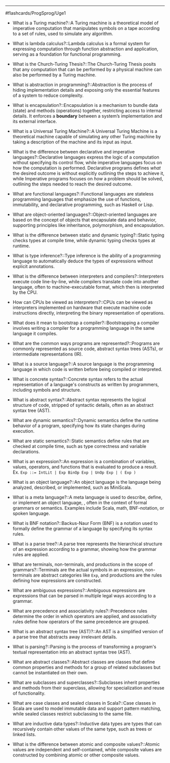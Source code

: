 ___

#flashcards/ProgSprog/Uge1

- What is a Turing machine?::A Turing machine is a theoretical model of imperative computation that manipulates symbols on a tape according to a set of rules, used to simulate any algorithm.
<!--SR:!2025-02-11,12,273-->

- What is lambda calculus?::Lambda calculus is a formal system for expressing computation through function abstraction and application, serving as a foundation for functional programming.
<!--SR:!2025-01-31,4,270-->

- What is the Church-Turing Thesis?::The Church-Turing Thesis posits that any computation that can be performed by a physical machine can also be performed by a Turing machine.
<!--SR:!2025-02-09,10,270-->

- What is abstraction in programming?::Abstraction is the process of hiding implementation details and exposing only the essential features of a system to reduce complexity.
<!--SR:!2025-01-31,4,270-->

- What is encapsulation?::Encapsulation is a mechanism to bundle data (state) and methods (operations) together, restricting access to internal details. It enforces a **boundary** between a system’s implementation and its external interface.
<!--SR:!2025-02-01,2,233-->

- What is a Universal Turing Machine?::A Universal Turing Machine is a theoretical machine capable of simulating any other Turing machine by taking a description of the machine and its input as input.
<!--SR:!2025-02-06,7,253-->

- What is the difference between declarative and imperative languages?::Declarative languages express the logic of a computation without specifying its control flow, while imperative languages focus on how the computation is performed. Declarative programs defines *what* the desired outcome is without explicitly outlining the steps to achieve it, while Imperative programs focuses on *how* a problem should be solved, outlining the steps needed to reach the desired outcome.
<!--SR:!2025-02-07,8,253-->

- What are functional languages?::Functional languages are stateless programming languages that emphasize the use of functions, immutability, and declarative programming, such as Haskell or Lisp.
<!--SR:!2025-02-10,11,273-->

- What are object-oriented languages?::Object-oriented languages are based on the concept of objects that encapsulate data and behavior, supporting principles like inheritance, polymorphism, and encapsulation.
<!--SR:!2025-02-10,11,273-->

- What is the difference between static and dynamic typing?::Static typing checks types at compile time, while dynamic typing checks types at runtime.
<!--SR:!2025-02-11,12,270-->

- What is type inference?::Type inference is the ability of a programming language to automatically deduce the types of expressions without explicit annotations.
<!--SR:!2025-01-31,4,273-->

- What is the difference between interpreters and compilers?::Interpreters execute code line-by-line, while compilers translate code into another language, often to machine-executable format, which then is interpreted by the CPU.
<!--SR:!2025-02-09,10,273-->

- How can CPUs be viewed as interpreters?::CPUs can be viewed as interpreters implemented on hardware that execute machine code instructions directly, interpreting the binary representation of operations.
<!--SR:!2025-02-11,12,273-->

- What does it mean to bootstrap a compiler?::Bootstrapping a compiler involves writing a compiler for a programming language in the same language it compiles.
<!--SR:!2025-01-31,4,273-->

- What are the common ways programs are represented?::Programs are commonly represented as source code, abstract syntax trees (ASTs), or intermediate representations (IR).
<!--SR:!2025-02-07,8,253-->

- What is a source language?::A source language is the programming language in which code is written before being compiled or interpreted.
<!--SR:!2025-02-11,12,273-->

- What is concrete syntax?::Concrete syntax refers to the actual representation of a language's constructs as written by programmers, including symbols and structure.
<!--SR:!2025-02-10,11,273-->

- What is abstract syntax?::Abstract syntax represents the logical structure of code, stripped of syntactic details, often as an abstract syntax tree (AST).
<!--SR:!2025-02-01,2,233-->

- What are dynamic semantics?::Dynamic semantics define the runtime behavior of a program, specifying how its state changes during execution.
<!--SR:!2025-02-01,3,230-->

- What are static semantics?::Static semantics define rules that are checked at compile time, such as type correctness and variable declarations.
<!--SR:!2025-01-31,3,253-->

- What is an expression?::An expression is a combination of variables, values, operators, and functions that is evaluated to produce a result. Ex. `Exp ::= IntLit | Exp BinOp Exp | UnOp Exp | ( Exp )`
<!--SR:!2025-02-01,4,275-->

- What is an object language?::An object language is the language being analyzed, described, or implemented, such as MiniScala.
<!--SR:!2025-01-31,3,255-->

- What is a meta language?::A meta language is used to describe, define, or implement an object language, , often in the context of formal grammars or semantics. Examples include Scala, math, BNF-notation, or spoken language.
<!--SR:!2025-02-01,4,272-->

- What is BNF notation?::Backus-Naur Form (BNF) is a notation used to formally define the grammar of a language by specifying its syntax rules. 
<!--SR:!2025-02-01,4,275-->

- What is a parse tree?::A parse tree represents the hierarchical structure of an expression according to a grammar, showing how the grammar rules are applied.
<!--SR:!2025-02-01,4,275-->

- What are terminals, non-terminals, and productions in the scope of grammars?::Terminals are the actual symbols in an expression, non-terminals are abstract categories like `Exp`, and productions are the rules defining how expressions are constructed.
<!--SR:!2025-01-31,3,255-->

- What are ambiguous expressions?::Ambiguous expressions are expressions that can be parsed in multiple legal ways according to a grammar.
<!--SR:!2025-01-31,3,255-->

- What are precedence and associativity rules?::Precedence rules determine the order in which operators are applied, and associativity rules define how operators of the same precedence are grouped.
<!--SR:!2025-02-01,4,272-->

- What is an abstract syntax tree (AST)?::An AST is a simplified version of a parse tree that abstracts away irrelevant details.
<!--SR:!2025-02-01,4,278-->

- What is parsing?::Parsing is the process of transforming a program's textual representation into an abstract syntax tree (AST).
<!--SR:!2025-02-01,4,275-->

- What are abstract classes?::Abstract classes are classes that define common properties and methods for a group of related subclasses but cannot be instantiated on their own.
<!--SR:!2025-01-31,3,255-->

- What are subclasses and superclasses?::Subclasses inherit properties and methods from their superclass, allowing for specialization and reuse of functionality.
<!--SR:!2025-02-01,4,272-->

- What are case classes and sealed classes in Scala?::Case classes in Scala are used to model immutable data and support pattern matching, while sealed classes restrict subclassing to the same file.
<!--SR:!2025-02-01,4,275-->

- What are inductive data types?::Inductive data types are types that can recursively contain other values of the same type, such as trees or linked lists.
<!--SR:!2025-02-01,4,272-->

- What is the difference between atomic and composite values?::Atomic values are independent and self-contained, while composite values are constructed by combining atomic or other composite values.
<!--SR:!2025-01-31,3,255-->
